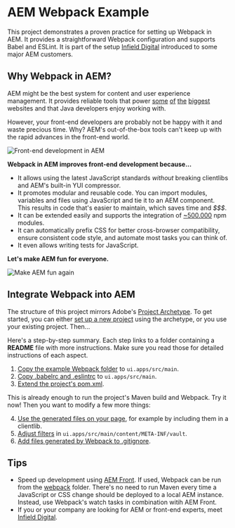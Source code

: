 # AEM Webpack Example

This project demonstrates a proven practice for setting up Webpack in AEM. It provides a straightforward Webpack configuration and supports Babel and ESLint. It is part of the setup [Infield Digital](http://www.infielddigital.com/) introduced to some major AEM customers.

## Why Webpack in AEM?

AEM might be the best system for content and user experience management. It provides reliable tools that power [some](http://store.nike.com/) [of](https://aws.amazon.com/) [the](https://www.chase.com/) [biggest](https://www.salesforce.com/) websites and that Java developers enjoy working with.

However, your front-end developers are probably not be happy with it and waste precious time. Why? AEM's out-of-the-box tools can't keep up with the rapid advances in the front-end world.

![Front-end development in AEM](https://i.imgur.com/vKwoLvU.jpg)

**Webpack in AEM improves front-end development because...**

- It allows using the latest JavaScript standards _without_ breaking clientlibs and AEM's built-in YUI compressor.
- It promotes modular and reusable code. You can import modules, variables and files using JavaScript and tie it to an AEM component. This results in code that's easier to maintain, which saves time and _$$$_.
- It can be extended easily and supports the integration of [~500.000](http://www.modulecounts.com/) npm modules.
- It can automatically prefix CSS for better cross-browser compatibility, ensure consistent code style, and automate most tasks you can think of.
- It even allows writing tests for JavaScript.

**Let's make AEM fun for everyone.**

![Make AEM fun again](https://i.imgur.com/t37OlGq.jpg)

## Integrate Webpack into AEM

The structure of this project mirrors Adobe's [Project Archetype](https://github.com/Adobe-Marketing-Cloud/aem-project-archetype/tree/master/src/main/archetype). To get started, you can either [set up a new project](https://github.com/Adobe-Marketing-Cloud/aem-project-archetype) using the archetype, or you use your existing project. Then...

Here's a step-by-step summary. Each step links to a folder containing a **README** file with more instructions. Make sure you read those for detailed instructions of each aspect.

1. [Copy the example Webpack folder](ui.apps/src/main) to `ui.apps/src/main`.
2. [Copy .babelrc and .eslintrc](ui.apps/src/main) to `ui.apps/src/main`.
3. [Extend the project's pom.xml](ui.apps).

This is already enough to run the project's Maven build and Webpack. Try it now! Then you want to modify a few more things:

4. [Use the generated files on your page](ui.apps/src/main/content/jcr_root/etc/designs/__appsFolderName__/clientlib-components), for example by including them in a clientlib.
5. [Adjust filters](ui.apps/src/main/content/META-INF/vault) in `ui.apps/src/main/content/META-INF/vault`.
6. [Add files generated by Webpack to .gitignore](ui.apps/src/main).

## Tips

- Speed up development using [AEM Front](https://www.npmjs.com/package/aem-front). If used, Webpack can be run from the [webpack](ui.apps/src/main/webpack) folder. There's no need to run Maven every time a JavaScript or CSS change should be deployed to a local AEM instance. Instead, use Webpack's watch tasks in combination witih AEM Front.
- If you or your company are looking for AEM or front-end experts, meet [Infield Digital](http://www.infielddigital.com/).
